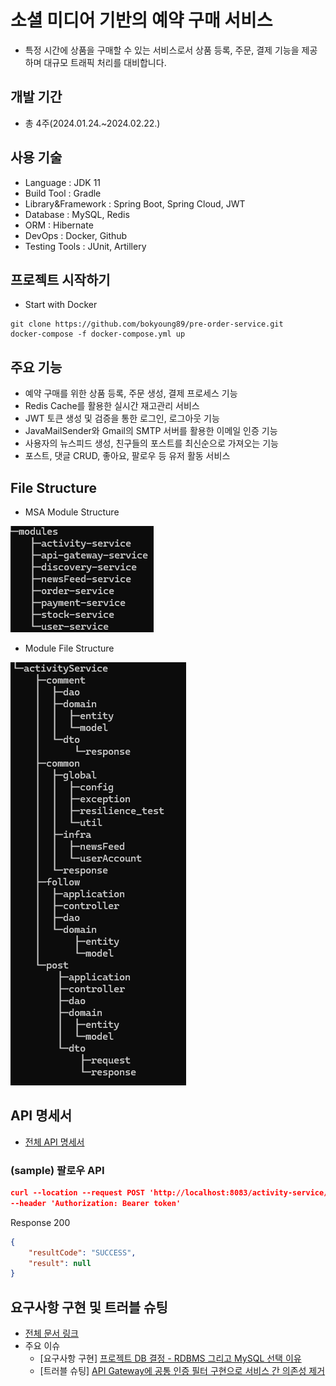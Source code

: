 # 소셜 미디어 기반의 예약 구매 서비스
- 특정 시간에 상품을 구매할 수 있는 서비스로서 상품 등록, 주문, 결제 기능을 제공하며 대규모 트래픽 처리를 대비합니다.

## 개발 기간
- 총 4주(2024.01.24.~2024.02.22.)

## 사용 기술
- Language : JDK 11
- Build Tool : Gradle
- Library&Framework : Spring Boot, Spring Cloud, JWT
- Database : MySQL, Redis
- ORM : Hibernate
- DevOps : Docker, Github
- Testing Tools : JUnit, Artillery

## 프로젝트 시작하기
* Start with Docker
```shell
git clone https://github.com/bokyoung89/pre-order-service.git
docker-compose -f docker-compose.yml up
```

## 주요 기능
* 예약 구매를 위한 상품 등록, 주문 생성, 결제 프로세스 기능
* Redis Cache를 활용한 실시간 재고관리 서비스
* JWT 토큰 생성 및 검증을 통한 로그인, 로그아웃 기능
* JavaMailSender와 Gmail의 SMTP 서버를 활용한 이메일 인증 기능
* 사용자의 뉴스피드 생성, 친구들의 포스트를 최신순으로 가져오는 기능
* 포스트, 댓글 CRUD, 좋아요, 팔로우 등 유저 활동 서비스

## File Structure
* MSA Module Structure

![msa_module_structure](./img/msa_module_structure.png)

* Module File Structure

![module_file_structure](./img/module_file_structure.png)

## API 명세서
* [전체 API 명세서](https://sbk8689.gitbook.io/pre-order-service-api/)
### (sample) 팔로우 API
```json
curl --location --request POST 'http://localhost:8083/activity-service/follow/2' \
--header 'Authorization: Bearer token'
```
Response 200 
```json
{
    "resultCode": "SUCCESS",
    "result": null
}
```

## 요구사항 구현 및 트러블 슈팅
*  [전체 문서 링크](https://sbk8689.gitbook.io/pre-order-service/)
* 주요 이슈
  * [요구사항 구현] [프로젝트 DB 결정 - RDBMS 그리고 MySQL 선택 이유](https://sbk8689.gitbook.io/pre-order-service/)
  * [트러블 슈팅] [API Gateway에 공통 인증 필터 구현으로 서비스 간 의존성 제거](https://sbk8689.gitbook.io/pre-order-service/)